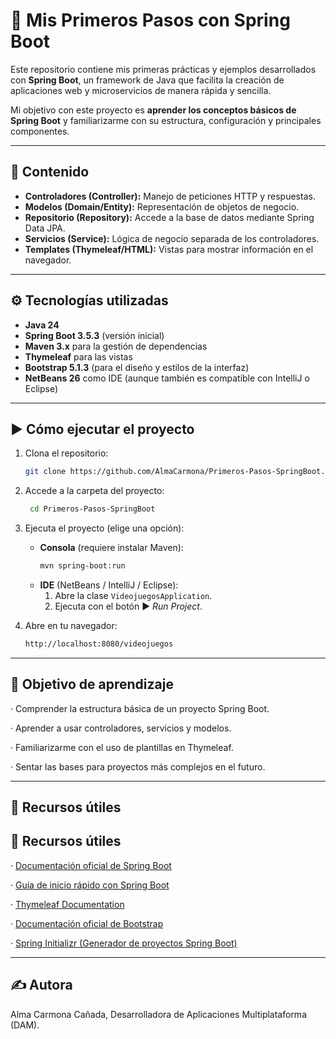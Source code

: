 # 🚀 Mis Primeros Pasos con Spring Boot

Este repositorio contiene mis primeras prácticas y ejemplos desarrollados con **Spring Boot**, un framework de Java que facilita la creación de aplicaciones web y microservicios de manera rápida y sencilla.  

Mi objetivo con este proyecto es **aprender los conceptos básicos de Spring Boot** y familiarizarme con su estructura, configuración y principales componentes.

---

## 📌 Contenido

- **Controladores (Controller):** Manejo de peticiones HTTP y respuestas.
- **Modelos (Domain/Entity):** Representación de objetos de negocio.
- **Repositorio (Repository):** Accede a la base de datos mediante Spring Data JPA.
- **Servicios (Service):** Lógica de negocio separada de los controladores.
- **Templates (Thymeleaf/HTML):** Vistas para mostrar información en el navegador.

_____________________________________________________________________________________________________________

## ⚙️ Tecnologías utilizadas

- **Java 24**
- **Spring Boot 3.5.3** (versión inicial)
- **Maven 3.x** para la gestión de dependencias
- **Thymeleaf** para las vistas
- **Bootstrap 5.1.3** (para el diseño y estilos de la interfaz) 
- **NetBeans 26** como IDE (aunque también es compatible con IntelliJ o Eclipse)

_____________________________________________________________________________________________________________

## ▶️ Cómo ejecutar el proyecto

1. Clona el repositorio:
   ```bash
   git clone https://github.com/AlmaCarmona/Primeros-Pasos-SpringBoot.git
   ```
2. Accede a la carpeta del proyecto:
   ```bash
    cd Primeros-Pasos-SpringBoot
    ```
3. Ejecuta el proyecto (elige una opción):

   * **Consola** (requiere instalar Maven):
     ```bash
     mvn spring-boot:run
     ```
   * **IDE** (NetBeans / IntelliJ / Eclipse):
     1. Abre la clase `VideojuegosApplication`.
     2. Ejecuta con el botón ▶️ *Run Project*.
   
4. Abre en tu navegador:
     ```bash
    http://localhost:8080/videojuegos
     ```

_____________________________________________________________________________________________________________

## 🎯 **Objetivo de aprendizaje**

· Comprender la estructura básica de un proyecto Spring Boot.

· Aprender a usar controladores, servicios y modelos.

· Familiarizarme con el uso de plantillas en Thymeleaf.

· Sentar las bases para proyectos más complejos en el futuro.

_____________________________________________________________________________________________________________

## 📖 **Recursos útiles**

## 📖 Recursos útiles

· [Documentación oficial de Spring Boot](https://docs.spring.io/spring-boot/docs/current/reference/html/)  

· [Guía de inicio rápido con Spring Boot](https://spring.io/quickstart)  

· [Thymeleaf Documentation](https://www.thymeleaf.org/documentation.html)  

· [Documentación oficial de Bootstrap](https://getbootstrap.com)  

· [Spring Initializr (Generador de proyectos Spring Boot)](https://start.spring.io)  


_____________________________________________________________________________________________________________

## ✍️ **Autora**

Alma Carmona Cañada,
Desarrolladora de Aplicaciones Multiplataforma (DAM).
